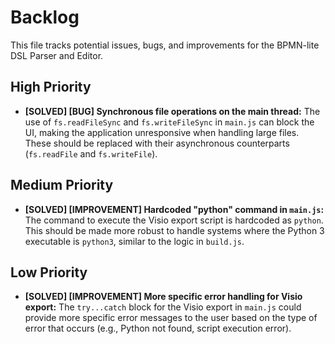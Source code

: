 # Backlog

This file tracks potential issues, bugs, and improvements for the BPMN-lite DSL Parser and Editor.

## High Priority

*   **[SOLVED] [BUG] Synchronous file operations on the main thread:** The use of `fs.readFileSync` and `fs.writeFileSync` in `main.js` can block the UI, making the application unresponsive when handling large files. These should be replaced with their asynchronous counterparts (`fs.readFile` and `fs.writeFile`).

## Medium Priority

*   **[SOLVED] [IMPROVEMENT] Hardcoded "python" command in `main.js`:** The command to execute the Visio export script is hardcoded as `python`. This should be made more robust to handle systems where the Python 3 executable is `python3`, similar to the logic in `build.js`.

## Low Priority

*   **[SOLVED] [IMPROVEMENT] More specific error handling for Visio export:** The `try...catch` block for the Visio export in `main.js` could provide more specific error messages to the user based on the type of error that occurs (e.g., Python not found, script execution error).
